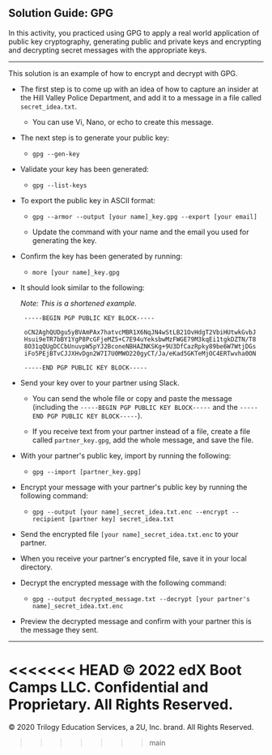 ## Solution Guide: GPG  

In this activity, you practiced using GPG to apply a real world application of public key cryptography, generating public and private keys and encrypting and decrypting secret messages with the appropriate keys.

---

This solution is an example of how to encrypt and decrypt with GPG. 

- The first step is to come up with an idea of how to capture an insider at the Hill Valley Police Department, and add it to a message in a file called `secret_idea.txt`.
  
  - You can use Vi, Nano, or echo to create this message.
  
- The next step is to generate your public key:

   - `gpg --gen-key`
        
- Validate your key has been generated:
    
   - `gpg --list-keys`
        
- To export the public key in ASCII format:
 
  - `gpg --armor --output [your name]_key.gpg --export [your email]`
        
  - Update the command with your name and the email you used for generating the key.
    
- Confirm the key has been generated by running:

  - `more [your name]_key.gpg `
        
- It should look similar to the following:
       
   *Note: This is a shortened example.*
     

       -----BEGIN PGP PUBLIC KEY BLOCK-----

       oCN2AghQUDgu5yBVAmPAx7hatvcMBR1X6NqJN4wStLB21OvHdgT2VbiHUtwkGvbJ
       Hsui9eTR7bBY1YgP8PcGFjeMZ5+C7E94uYeksbwMzFWGE79M3kqEi1tgkDZTN/T8
       8O31qQUgDCCbUnuvpW5pYJ2BconeNBHAZNKSKg+9U3DfCazRpky89be6W7WtjDGs
       iFo5PEjBTvCJJXHvDgn2W7I7U0MWO220gyCT/Ja/eKad5GKTeMjOC4ERTwvha0ON

       -----END PGP PUBLIC KEY BLOCK-----


- Send your key over to your partner using Slack.
  
  - You can send the whole file or copy and paste the message (including the `-----BEGIN PGP PUBLIC KEY BLOCK-----` and the `-----END PGP PUBLIC KEY BLOCK-----`).
  
  - If you receive text from your partner instead of a file, create a file called `partner_key.gpg`, add the whole message, and save the file.
  
- With your partner's public key, import by running the following:
  
  - `gpg --import [partner_key.gpg]`
         
- Encrypt your message with your partner's public key by running the following command:
      
  - `gpg --output [your name]_secret_idea.txt.enc --encrypt --recipient [partner key] secret_idea.txt`
          
          
- Send the encrypted file `[your name]_secret_idea.txt.enc` to your partner.

 - When you receive your partner's encrypted file, save it in your local directory.

- Decrypt the encrypted message with the following command:

  - `gpg --output decrypted_message.txt --decrypt [your partner's name]_secret_idea.txt.enc`
        
- Preview the decrypted message and confirm with your partner this is the message they sent.        
---
<<<<<<< HEAD
 © 2022 edX Boot Camps LLC. Confidential and Proprietary. All Rights Reserved.
=======
 © 2020 Trilogy Education Services, a 2U, Inc. brand. All Rights Reserved.
>>>>>>> main
